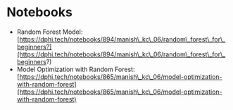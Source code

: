 # Notebooks

* Random Forest Model: [https://dphi.tech/notebooks/894/manish\_kc\_06/random\_forest\_for\_beginners?](https://dphi.tech/notebooks/894/manish\_kc\_06/random\_forest\_for\_beginners?)
* Model Optimization with Random Forest: [https://dphi.tech/notebooks/865/manish\_kc\_06/model-optimization-with-random-forest](https://dphi.tech/notebooks/865/manish\_kc\_06/model-optimization-with-random-forest)

